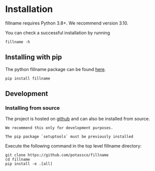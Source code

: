 # Installation

fillname requires Python 3.8+. We recommend version 3.10.

You can check a successful installation by running

```shell
fillname -h
```

## Installing with pip


The python fillname package can be found [here](https://pypi.org/project/fillname/).

```shell
pip install fillname
```

## Development

### Installing from source

The project is hosted on [github](https://github.com/potassco/fillname) and can
also be installed from source.

```{warning}
We recommend this only for development purposes.
```

```{note}
The pip package `setuptools` must be previously installed
```

Execute the following command in the top level fillname directory:

```shell
git clone https://github.com/potassco/fillname
cd fillname
pip install -e .[all]
```
